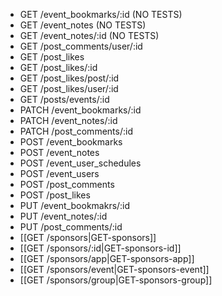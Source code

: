 * GET /event_bookmarks/:id (NO TESTS)
* GET /event_notes (NO TESTS)
* GET /event_notes/:id (NO TESTS)
* GET /post_comments/user/:id
* GET /post_likes
* GET /post_likes/:id
* GET /post_likes/post/:id
* GET /post_likes/user/:id
* GET /posts/events/:id
* PATCH /event_bookmarks/:id
* PATCH /event_notes/:id
* PATCH /post_comments/:id
* POST /event_bookmarks
* POST /event_notes
* POST /event_user_schedules
* POST /event_users
* POST /post_comments
* POST /post_likes
* PUT /event_bookmakrs/:id
* PUT /event_notes/:id
* PUT /post_comments/:id
* [[GET /sponsors|GET-sponsors]]
* [[GET /sponsors/:id|GET-sponsors-id]]
* [[GET /sponsors/app|GET-sponsors-app]]
* [[GET /sponsors/event|GET-sponsors-event]]
* [[GET /sponsors/group|GET-sponsors-group]]